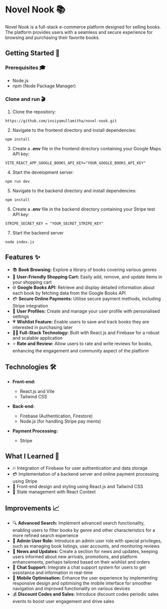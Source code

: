 # Novel Nook 📚

Novel Nook is a full-stack e-commerce platform designed for selling books. The platform provides users with a seamless and secure experience for browsing and purchasing their favorite books.

## Getting Started 🚀

### Prerequisites 🎓

- Node.js
- npm (Node Package Manager)

### Clone and run 🎬

1. Clone the repository:

```
https://github.com/insiyamullamitha/novel-nook.git
```

2. Navigate to the frontend directory and install dependencies:

```
npm install
```

3. Create a **.env** file in the frontend directory containing your Google Maps API key:

```
VITE_REACT_APP_GOOGLE_BOOKS_API_KEY="YOUR_GOOGLE_BOOKS_API_KEY"
```

4. Start the development server:

```
npm run dev
```

5. Navigate to the backend directory and install dependencies:

```
npm install
```

6. Create a **.env** file in the backend directory containing your Stripe test API key:

```
STRIPE_SECRET_KEY = "YOUR_SECRET_STRIPE_KEY"
```

7. Start the backend server

```
node index.js
```

## Features ✨

- 📚 **Book Browsing:** Explore a library of books covering various genres
- 🛒 **User-Friendly Shopping Cart:** Easily add, remove, and update items in your shopping cart
- 🌐 **Google Books API:** Retrieve and display detailed information about each book by fetching data from the Google Books API
- 💳 **Secure Online Payments:** Utilise secure payment methods, including Stripe integration
- 📖 **User Profiles:** Create and manage your user profile with personalised settings
- 💗 **Wishlist Feature:** Enable users to save and track books they are interested in purchasing later
- 🧑‍💻 **Full-Stack Technology:** Built with React.js and Firebase for a robust and scalable application
- ⭐️ **Rate and Review:** Allow users to rate and write reviews for books, enhancing the engagement and community aspect of the platform

## Technologies 🛠️

- **Front-end:**

  - React.js and Vite
  - Tailwind CSS

- **Back-end:**

  - Firebase (Authentication, Firestore)
  - Node.js (for handling Stripe pay ments)

- **Payment Processing:**
  - Stripe

## What I Learned 🧠

- 🔥 Integration of Firebase for user authentication and data storage
- 💳 Implementation of a backend server and online payment processing using Stripe
- 🎨 Front-end design and styling using React.js and Tailwind CSS
- 📝 State management with React Context

## Improvements 📈

- 🔍 **Advanced Search:** Implement advanced search functionality, enabling users to filter books by genre and other characteristics for a more refined search experience
- 👤 **Admin User Role:** Introduce an admin user role with special privileges, such as managing book listings, user accounts, and monitoring reviews
- 📰 **News and Updates:** Create a section for news and updates, keeping users informed about new arrivals, promotions, and platform enhancements, perhaps tailored based on their wishlist and orders
- 💬 **Chat Support:** Integrate a chat support system for users to get assistance and information in real-time
- 📱 **Mobile Optimisation:** Enhance the user experience by implementing responsive design and optimising the mobile interface for smoother navigation and improved functionality on various devices
- 💰 **Discount Codes and Sales:** Introduce discount codes periodic sales events to boost user engagement and drive sales
